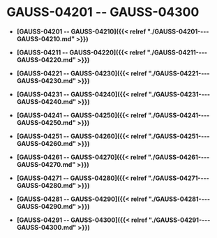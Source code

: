 # GAUSS-04201 -- GAUSS-04300<a name="ZH-CN_TOPIC_0302073150"></a>

-   **[GAUSS-04201 -- GAUSS-04210]({{< relref "./GAUSS-04201----GAUSS-04210.md" >}})**

-   **[GAUSS-04211 -- GAUSS-04220]({{< relref "./GAUSS-04211----GAUSS-04220.md" >}})**

-   **[GAUSS-04221 -- GAUSS-04230]({{< relref "./GAUSS-04221----GAUSS-04230.md" >}})**

-   **[GAUSS-04231 -- GAUSS-04240]({{< relref "./GAUSS-04231----GAUSS-04240.md" >}})**

-   **[GAUSS-04241 -- GAUSS-04250]({{< relref "./GAUSS-04241----GAUSS-04250.md" >}})**

-   **[GAUSS-04251 -- GAUSS-04260]({{< relref "./GAUSS-04251----GAUSS-04260.md" >}})**

-   **[GAUSS-04261 -- GAUSS-04270]({{< relref "./GAUSS-04261----GAUSS-04270.md" >}})**

-   **[GAUSS-04271 -- GAUSS-04280]({{< relref "./GAUSS-04271----GAUSS-04280.md" >}})**

-   **[GAUSS-04281 -- GAUSS-04290]({{< relref "./GAUSS-04281----GAUSS-04290.md" >}})**

-   **[GAUSS-04291 -- GAUSS-04300]({{< relref "./GAUSS-04291----GAUSS-04300.md" >}})**

